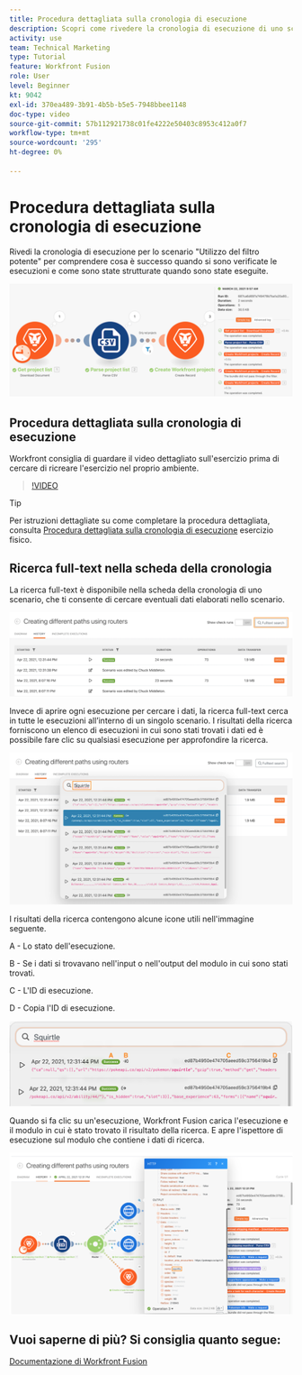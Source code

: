```yaml
---
title: Procedura dettagliata sulla cronologia di esecuzione
description: Scopri come rivedere la cronologia di esecuzione di uno scenario per comprendere cosa è successo in [!DNL Adobe Workfront Fusion].
activity: use
team: Technical Marketing
type: Tutorial
feature: Workfront Fusion
role: User
level: Beginner
kt: 9042
exl-id: 370ea489-3b91-4b5b-b5e5-7948bbee1148
doc-type: video
source-git-commit: 57b112921738c01fe4222e50403c8953c412a0f7
workflow-type: tm+mt
source-wordcount: '295'
ht-degree: 0%

---
```


# Procedura dettagliata sulla cronologia di esecuzione

Rivedi la cronologia di esecuzione per lo scenario &quot;Utilizzo del filtro potente&quot; per comprendere cosa è successo quando si sono verificate le esecuzioni e come sono state strutturate quando sono state eseguite.

![Immagine della cronologia di esecuzione in uno scenario Fusion](assets/execution-history-and-scheduling-1.png)

## Procedura dettagliata sulla cronologia di esecuzione

Workfront consiglia di guardare il video dettagliato sull&#39;esercizio prima di cercare di ricreare l&#39;esercizio nel proprio ambiente.

>[!VIDEO](https://video.tv.adobe.com/v/335283/?quality=12&learn=on)

>[!TIP]
>
>Per istruzioni dettagliate su come completare la procedura dettagliata, consulta [Procedura dettagliata sulla cronologia di esecuzione](https://experienceleague.adobe.com/docs/workfront-learn/tutorials-workfront/fusion/exercises/execution-history.html?lang=en) esercizio fisico.

## Ricerca full-text nella scheda della cronologia

La ricerca full-text è disponibile nella scheda della cronologia di uno scenario, che ti consente di cercare eventuali dati elaborati nello scenario.

![Immagine della ricerca nella cronologia di esecuzione](assets/execution-history-and-scheduling-2.png)

Invece di aprire ogni esecuzione per cercare i dati, la ricerca full-text cerca in tutte le esecuzioni all’interno di un singolo scenario. I risultati della ricerca forniscono un elenco di esecuzioni in cui sono stati trovati i dati ed è possibile fare clic su qualsiasi esecuzione per approfondire la ricerca.

![Immagine di una ricerca nella cronologia di esecuzione](assets/execution-history-and-scheduling-3.png)

I risultati della ricerca contengono alcune icone utili nell&#39;immagine seguente.

A - Lo stato dell&#39;esecuzione.

B - Se i dati si trovavano nell&#39;input o nell&#39;output del modulo in cui sono stati trovati.

C - L&#39;ID di esecuzione.

D - Copia l&#39;ID di esecuzione.

![Immagine dei risultati di una ricerca nella cronologia di esecuzione](assets/execution-history-and-scheduling-4.png)

Quando si fa clic su un&#39;esecuzione, Workfront Fusion carica l&#39;esecuzione e il modulo in cui è stato trovato il risultato della ricerca. E apre l&#39;ispettore di esecuzione sul modulo che contiene i dati di ricerca.

![Immagine di un collegamento alla cronologia di esecuzione](assets/execution-history-and-scheduling-5.png)


## Vuoi saperne di più? Si consiglia quanto segue:

[Documentazione di Workfront Fusion](https://experienceleague.adobe.com/docs/workfront/using/adobe-workfront-fusion/workfront-fusion-2.html?lang=en)

